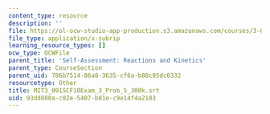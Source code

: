 ```yaml
---
content_type: resource
description: ''
file: https://ol-ocw-studio-app-production.s3.amazonaws.com/courses/3-091sc-introduction-to-solid-state-chemistry-fall-2010/93dd880ac02e5407b81ec9e14f4a2103_MIT3_091SCF10Exam_3_Prob_5_300k.vtt
file_type: application/x-subrip
learning_resource_types: []
ocw_type: OCWFile
parent_title: 'Self-Assessment: Reactions and Kinetics'
parent_type: CourseSection
parent_uid: 786b7514-86a8-3635-cf6a-b88c95dc0332
resourcetype: Other
title: MIT3_091SCF10Exam_3_Prob_5_300k.srt
uid: 93dd880a-c02e-5407-b81e-c9e14f4a2103
---
```

